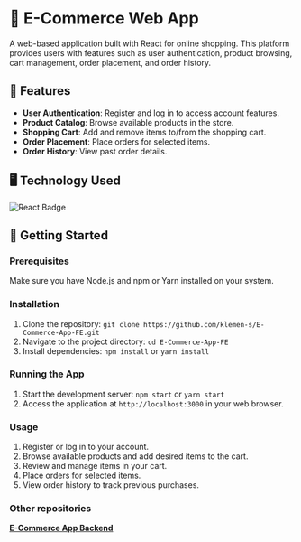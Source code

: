 # 🛒 E-Commerce Web App

A web-based application built with React for online shopping. This platform provides users with features such as user authentication, product browsing, cart management, order placement, and order history.

## 🚀 Features

- **User Authentication**: Register and log in to access account features.
- **Product Catalog**: Browse available products in the store.
- **Shopping Cart**: Add and remove items to/from the shopping cart.
- **Order Placement**: Place orders for selected items.
- **Order History**: View past order details.

## 🖥️ Technology Used
![React Badge](https://img.shields.io/badge/React-61DAFB?logo=react&logoColor=000&style=for-the-badge)

## 🏁 Getting Started

### Prerequisites

Make sure you have Node.js and npm or Yarn installed on your system.

### Installation

1. Clone the repository: `git clone https://github.com/klemen-s/E-Commerce-App-FE.git`
2. Navigate to the project directory: `cd E-Commerce-App-FE`
3. Install dependencies: `npm install` or `yarn install`

### Running the App

1. Start the development server: `npm start` or `yarn start`
2. Access the application at `http://localhost:3000` in your web browser.

### Usage

1. Register or log in to your account.
2. Browse available products and add desired items to the cart.
3. Review and manage items in your cart.
4. Place orders for selected items.
5. View order history to track previous purchases.

### Other repositories
**[E-Commerce App Backend](https://github.com/klemen-s/E-Commerce-App-BE.git)**
